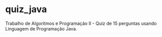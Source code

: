 # quiz_java
Trabalho de Algoritmos e Programação II - Quiz  de 15 perguntas usando Linguagem de Programação Java. 
